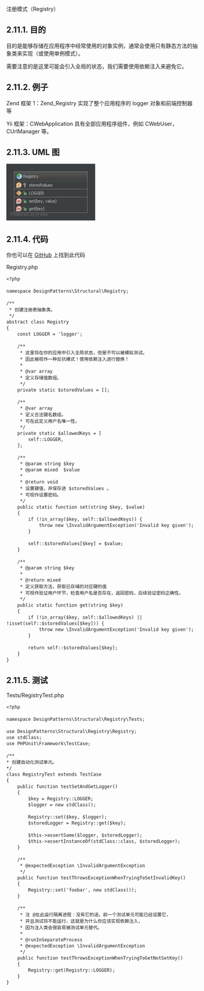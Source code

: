 注册模式（Registry）

## 2.11.1. 目的
目的是能够存储在应用程序中经常使用的对象实例，通常会使用只有静态方法的抽象类来实现（或使用单例模式）。

需要注意的是这里可能会引入全局的状态，我们需要使用依赖注入来避免它。

## 2.11.2. 例子
Zend 框架 1：Zend_Registry 实现了整个应用程序的 logger 对象和前端控制器等

Yii 框架：CWebApplication 具有全部应用程序组件，例如 CWebUser，CUrlManager 等。

## 2.11.3. UML 图
![](/000-imgs/bZaZEQ9ces.png)

## 2.11.4. 代码
你也可以在 [GitHub](https://github.com/domnikl/DesignPatternsPHP/tree/master/Structural/Registry) 上找到此代码

Registry.php
```
<?php

namespace DesignPatterns\Structural\Registry;

/**
 * 创建注册表抽象类。
 */
abstract class Registry
{
    const LOGGER = 'logger';

    /**
     * 这里将在你的应用中引入全局状态，但是不可以被模拟测试。
     * 因此被视作一种反抗模式！使用依赖注入进行替换！
     *
     * @var array
     * 定义存储值数组。
     */
    private static $storedValues = [];

    /**
     * @var array
     * 定义合法键名数组。
     * 可在此定义用户名唯一性。
     */
    private static $allowedKeys = [
        self::LOGGER,
    ];

    /**
     * @param string $key
     * @param mixed  $value
     *
     * @return void
     * 设置键值，并保存进 $storedValues 。
     * 可视作设置密码。
     */
    public static function set(string $key, $value)
    {
        if (!in_array($key, self::$allowedKeys)) {
            throw new \InvalidArgumentException('Invalid key given');
        }

        self::$storedValues[$key] = $value;
    }

    /**
     * @param string $key
     * 
     * @return mixed
     * 定义获取方法，获取已存储的对应键的值
     * 可视作验证用户环节，检查用户名是否存在，返回密码，后续验证密码正确性。
     */
    public static function get(string $key)
    {
        if (!in_array($key, self::$allowedKeys) || !isset(self::$storedValues[$key])) {
            throw new \InvalidArgumentException('Invalid key given');
        }

        return self::$storedValues[$key];
    }
}
```

## 2.11.5. 测试
Tests/RegistryTest.php
```
<?php

namespace DesignPatterns\Structural\Registry\Tests;

use DesignPatterns\Structural\Registry\Registry;
use stdClass;
use PHPUnit\Framework\TestCase;

/**
* 创建自动化测试单元。
*/
class RegistryTest extends TestCase
{
    public function testSetAndGetLogger()
    {
        $key = Registry::LOGGER;
        $logger = new stdClass();

        Registry::set($key, $logger);
        $storedLogger = Registry::get($key);

        $this->assertSame($logger, $storedLogger);
        $this->assertInstanceOf(stdClass::class, $storedLogger);
    }

    /**
     * @expectedException \InvalidArgumentException
     */
    public function testThrowsExceptionWhenTryingToSetInvalidKey()
    {
        Registry::set('foobar', new stdClass());
    }

    /**
     * 注 @在此运行隔离进程：没有它的话，前一个测试单元可能已经设置它，
     * 并且测试将不能运行，这就是为什么你应该实现依赖注入，
     * 因为注入类会很容易被测试单元替代。
     *
     * @runInSeparateProcess
     * @expectedException \InvalidArgumentException
     */
    public function testThrowsExceptionWhenTryingToGetNotSetKey()
    {
        Registry::get(Registry::LOGGER);
    }
}
```